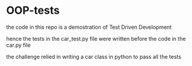 # OOP-tests
the code in this repo is a demostration of Test Driven Development

hence the tests in the car_test.py file were written  before the code in the car.py file

the challenge relied in writing a car class in python to pass all the tests
